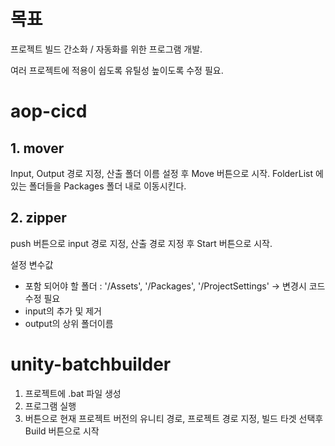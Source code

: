 # 목표
 프로젝트 빌드 간소화 / 자동화를 위한 프로그램 개발.

 여러 프로젝트에 적용이 쉽도록 유틸성 높이도록 수정 필요.

# aop-cicd
## 1. mover
Input, Output 경로 지정, 산출 폴더 이름 설정 후 Move 버튼으로 시작.
FolderList 에 있는 폴더들을 Packages 폴더 내로 이동시킨다.

## 2. zipper
push 버튼으로 input 경로 지정, 산출 경로 지정 후 Start 버튼으로 시작.

설정 변수값
 - 포함 되어야 할 폴더 : '/Assets', '/Packages', '/ProjectSettings' -> 변경시 코드 수정 필요
 - input의 추가 및 제거
 - output의 상위 폴더이름

# unity-batchbuilder
1. 프로젝트에 .bat 파일 생성
2. 프로그램 실행
3. 버튼으로 현재 프로젝트 버전의 유니티 경로, 프로젝트 경로 지정, 
빌드 타겟 선택후 Build 버튼으로 시작
